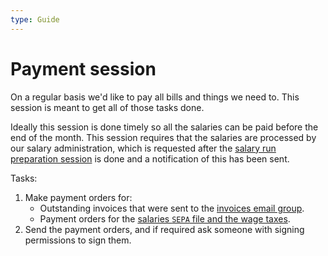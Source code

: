 ```yaml
---
type: Guide
---
```


# Payment session

On a regular basis we'd like to pay all bills and things we need to. This session is meant to get all of those tasks done.

Ideally this session is done timely so all the salaries can be paid before the end of the month. This session requires that the salaries are processed by our salary administration, which is requested after the [salary run preparation session](salary-session.md) is done and a notification of this has been sent.

Tasks:

1. Make payment orders for:
   * Outstanding invoices that were sent to the [invoices email group](https://groups.google.com/a/publiccode.net/g/invoices).
   * Payment orders for the [salaries `SEPA` file and the wage taxes](../staff-management/salary-administration.md).
1. Send the payment orders, and if required ask someone with signing permissions to sign them.
